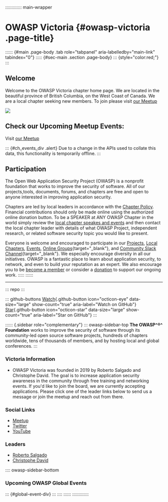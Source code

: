 ::::::::::::: main-wrapper
# OWASP Victoria {#owasp-victoria .page-title}

:::::: {#main .page-body .tab role="tabpanel" aria-labelledby="main-link" tabindex="0"}
::::: {#sec-main .section .page-body}
::: {style="color:red;"}
:::

## Welcome

Welcome to the OWASP Victoria chapter home page. We are located in the
beautiful province of British Columbia, on the West Coast of Canada. We
are a local chapter seeking new members. To join please visit [our
Meetup](https://www.meetup.com/OWASP-Victoria-Chapter/)

![](assets/images/vic.jpg)

## Check our Upcoming Meetup Events:

Visit [our Meetup](https://www.meetup.com/OWASP-Victoria-Chapter/)

::: {#ch_events_div .alert}
Due to a change in the APIs used to collate this data, this
functionality is temporarily offline.
:::

## Participation

The Open Web Application Security Project (OWASP) is a nonprofit
foundation that works to improve the security of software. All of our
projects,tools, documents, forums, and chapters are free and open to
anyone interested in improving application security.

Chapters are led by local leaders in accordance with the [Chapter
Policy](../www-policy/operational/chapters-2.html). Financial
contributions should only be made online using the authorized online
donation button. To be a SPEAKER at ANY OWASP Chapter in the world
simply review the [local chapter speakes and
events](../www-committee-chapter/index.html) and then contact the local
chapter leader with details of what OWASP Project, independent research,
or related software security topic you would like to present.

Everyone is welcome and encouraged to participate in our
[Projects](../projects/index.html), [Local
Chapters](../chapters/index.html), [Events](../events/index.html),
[Online
Groups](https://groups.google.com/a/owasp.com/){target="_blank"}, and
[Community Slack Channel](https://owasp.slack.com/){target="_blank"}. We
especially encourage diversity in all our initiatives. OWASP is a
fantastic place to learn about application security, to network, and
even to build your reputation as an expert. We also encourage you to be
[become a member](../membership) or consider a
[donation](../donate/index.html) to support our ongoing work.
:::::
::::::

------------------------------------------------------------------------

::: repo
:::

::: github-buttons
[Watch](https://github.com/owasp/www-chapter-victoria/subscription){.github-button
icon="octicon-eye" data-size="large" show-count="true"
aria-label="Watch on GitHub"}
[Star](https://github.com/owasp/www-chapter-victoria){.github-button
icon="octicon-star" data-size="large" show-count="true"
aria-label="Star on GitHub"}
:::

:::::: {.sidebar role="complementary"}
::: owasp-sidebar-top
**The OWASP^®^ Foundation** works to improve the security of software
through its community-led open source software projects, hundreds of
chapters worldwide, tens of thousands of members, and by hosting local
and global conferences.
:::

### Victoria Information

- OWASP Victoria was founded in 2019 by Roberto Salgado and Christophe
  David. The goal is to increase application security awareness in the
  community through free training and networking events. If you'd like
  to join the board, we are currently accepting applications. Please
  click one of the leader links below to send us a message or join the
  meetup and reach out from there.

### Social Links

- [Meetup](https://www.meetup.com/OWASP-Victoria-Chapter/)
- [Twitter](https://twitter.com/owaspvictoria)
- [YouTube](https://www.youtube.com/channel/UCfjQM5QfGg-YtpEUvVyw_Eg)

### Leaders

- [Roberto
  Salgado](../cdn-cgi/l/email-protection.html#4c3e232e293e3823623f2d202b2d28230c233b2d3f3c62233e2b)
- [Christophe
  David](../cdn-cgi/l/email-protection.html#9bf8f3e9f2e8eff4ebf3feb5fffaedf2ffdbf4ecfae8ebb5f4e9fc)

:::: owasp-sidebar-bottom
### Upcoming OWASP Global Events

::: {#global-event-div}
:::
::::
::::::
:::::::::::::
